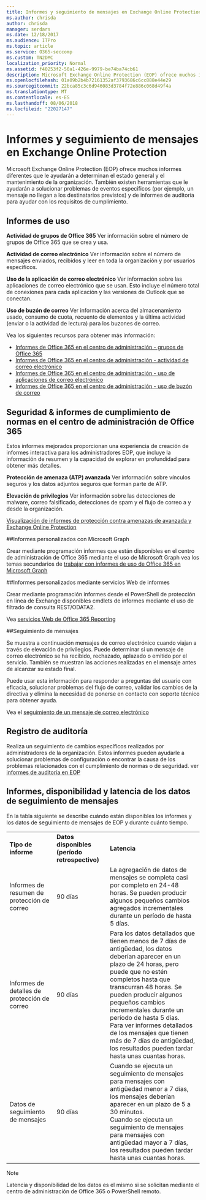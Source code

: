 ```yaml
---
title: Informes y seguimiento de mensajes en Exchange Online Protection
ms.author: chrisda
author: chrisda
manager: serdars
ms.date: 12/18/2017
ms.audience: ITPro
ms.topic: article
ms.service: O365-seccomp
ms.custom: TN2DMC
localization_priority: Normal
ms.assetid: f40253f2-50a1-426e-9979-be74ba74cb61
description: Microsoft Exchange Online Protection (EOP) ofrece muchos informes distintos que le permitirán averiguar el estado general y el mantenimiento de la organización. También hay herramientas para ayudarle a solucionar problemas de eventos específicos (por ejemplo, un mensaje que no llegue a sus destinatarios) e informes de auditoría para ayudar con los requisitos de cumplimiento normativo. La tabla siguiente describe los informes y las herramientas de solución de problemas disponibles para los administradores de EOP.
ms.openlocfilehash: 01a09b2b4b72161352af3793686c6cc888e44e29
ms.sourcegitcommit: 22bca85c3c6d946083d3784f72e886c068d49f4a
ms.translationtype: MT
ms.contentlocale: es-ES
ms.lasthandoff: 08/06/2018
ms.locfileid: "22027147"
---
```

# <a name="reporting-and-message-trace-in-exchange-online-protection"></a>Informes y seguimiento de mensajes en Exchange Online Protection

Microsoft Exchange Online Protection (EOP) ofrece muchos informes diferentes que le ayudarán a determinan el estado general y el mantenimiento de la organización. También existen herramientas que le ayudarán a solucionar problemas de eventos específicos (por ejemplo, un mensaje no llegan a los destinatarios previstos) y de informes de auditoría para ayudar con los requisitos de cumplimiento. 

## <a name="usage-reports"></a>Informes de uso

**Actividad de grupos de Office 365** Ver información sobre el número de grupos de Office 365 que se crea y usa.  

**Actividad de correo electrónico** Ver información sobre el número de mensajes enviados, recibidos y leer en toda la organización y por usuarios específicos.  

**Uso de la aplicación de correo electrónico** Ver información sobre las aplicaciones de correo electrónico que se usan. Esto incluye el número total de conexiones para cada aplicación y las versiones de Outlook que se conectan.  

**Uso de buzón de correo** Ver información acerca del almacenamiento usado, consumo de cuota, recuento de elementos y la última actividad (enviar o la actividad de lectura) para los buzones de correo.

Vea los siguientes recursos para obtener más información:

- [Informes de Office 365 en el centro de administración - grupos de Office 365](https://go.microsoft.com/fwlink/p/?linkid=861610) 
- [Informes de Office 365 en el centro de administración - actividad de correo electrónico](https://go.microsoft.com/fwlink/p/?linkid=859706) 
- [Informes de Office 365 en el centro de administración - uso de aplicaciones de correo electrónico](https://go.microsoft.com/fwlink/p/?linkid=859707)
- [Informes de Office 365 en el centro de administración - uso de buzón de correo](https://go.microsoft.com/fwlink/p/?linkid=859708)

## <a name="security-amp-compliance-reports-in-the-office-365-admin-center"></a>Seguridad &amp; informes de cumplimiento de normas en el centro de administración de Office 365

Estos informes mejorados proporcionan una experiencia de creación de informes interactiva para los administradores EOP, que incluye la información de resumen y la capacidad de explorar en profundidad para obtener más detalles.  

**Protección de amenaza (ATP) avanzada** Ver información sobre vínculos seguros y los datos adjuntos seguros que forman parte de ATP.  

**Elevación de privilegios** Ver información sobre las detecciones de malware, correo falsificado, detecciones de spam y el flujo de correo a y desde la organización.  

[Visualización de informes de protección contra amenazas de avanzada y Exchange Online Protection](https://go.microsoft.com/fwlink/p/?linkid=852409) 

##<a name="custom-reports-using-microsoft-graph"></a>Informes personalizados con Microsoft Graph

Crear mediante programación informes que están disponibles en el centro de administración de Office 365 mediante el uso de Microsoft Graph vea los temas secundarios de [trabajar con informes de uso de Office 365 en Microsoft Graph](https://go.microsoft.com/fwlink/p/?linkid=865135) 

##<a name="custom-reports-using-reporting-web-services"></a>Informes personalizados mediante servicios Web de informes

Crear mediante programación informes desde el PowerShell de protección en línea de Exchange disponibles cmdlets de informes mediante el uso de filtrado de consulta REST/ODATA2.

Vea [servicios Web de Office 365 Reporting](https://go.microsoft.com/fwlink/p/?LinkId=279926) 

##<a name="message-trace"></a>Seguimiento de mensajes

Se muestra a continuación mensajes de correo electrónico cuando viajan a través de elevación de privilegios. Puede determinar si un mensaje de correo electrónico se ha recibido, rechazado, aplazado o emitido por el servicio. También se muestran las acciones realizadas en el mensaje antes de alcanzar su estado final.  

Puede usar esta información para responder a preguntas del usuario con eficacia, solucionar problemas del flujo de correo, validar los cambios de la directiva y elimina la necesidad de ponerse en contacto con soporte técnico para obtener ayuda.  

Vea el [seguimiento de un mensaje de correo electrónico](http://technet.microsoft.com/library/0c83cde6-5b09-4106-8587-c200cdc59094.aspx) 

## <a name="audit-logging"></a>Registro de auditoría

Realiza un seguimiento de cambios específicos realizados por administradores de la organización. Estos informes pueden ayudarle a solucionar problemas de configuración o encontrar la causa de los problemas relacionados con el cumplimiento de normas o de seguridad.  ver [informes de auditoría en EOP](auditing-reports-in-eop.md) 


## <a name="reporting-and-message-trace-data-availability-and-latency"></a>Informes, disponibilidad y latencia de los datos de seguimiento de mensajes

En la tabla siguiente se describe cuándo están disponibles los informes y los datos de seguimiento de mensajes de EOP y durante cuánto tiempo.
  
||||
|:-----|:-----|:-----|
|**Tipo de informe** <br/> |**Datos disponibles (período retrospectivo)** <br/> |**Latencia** <br/> |
|Informes de resumen de protección de correo  <br/> |90 días  <br/> |La agregación de datos de mensajes se completa casi por completo en 24-48 horas. Se pueden producir algunos pequeños cambios agregados incrementales durante un período de hasta 5 días.  <br/> |
|Informes de detalles de protección de correo  <br/> |90 días  <br/> |Para los datos detallados que tienen menos de 7 días de antigüedad, los datos deberían aparecer en un plazo de 24 horas, pero puede que no estén completos hasta que transcurran 48 horas. Se pueden producir algunos pequeños cambios incrementales durante un período de hasta 5 días.  <br/> Para ver informes detallados de los mensajes que tienen más de 7 días de antigüedad, los resultados pueden tardar hasta unas cuantas horas.  <br/> |
|Datos de seguimiento de mensajes  <br/> |90 días  <br/> |Cuando se ejecuta un seguimiento de mensajes para mensajes con antigüedad menor a 7 días, los mensajes deberían aparecer en un plazo de 5 a 30 minutos.  <br/> Cuando se ejecuta un seguimiento de mensajes para mensajes con antigüedad mayor a 7 días, los resultados pueden tardar hasta unas cuantas horas.  <br/> |
   
> [!NOTE]
> Latencia y disponibilidad de los datos es el mismo si se solicitan mediante el centro de administración de Office 365 o PowerShell remoto. 
  

